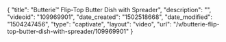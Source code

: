 {
    "title": "Butterie&trade; Flip-Top Butter Dish with Spreader",
    "description": "",
    "videoid": "109969901",
    "date_created": "1502518668",
    "date_modified": "1504247456",
    "type": "captivate",
    "layout": "video",
    "url": "\/v\/butterie-flip-top-butter-dish-with-spreader\/109969901"
}